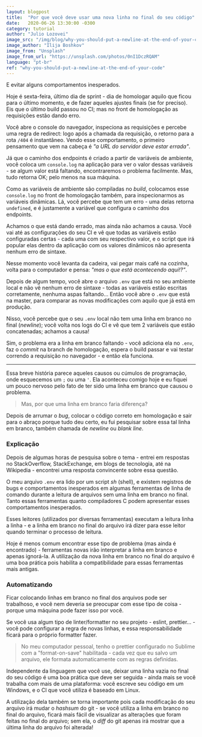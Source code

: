 ```yaml
---
layout: blogpost
title:  "Por que você deve usar uma nova linha no final do seu código"
date:   2020-06-26 13:30:00 -0300
category: tutorial
author: "Julio Lozovei"
image_src: "/img/blog/why-you-should-put-a-newline-at-the-end-of-your-code/cover.jpeg"
image_author: "Ilija Boshkov"
image_from: "Unsplash"
image_from_url: "https://unsplash.com/photos/0nI1DczRQAM"
language: "pt-br"
ref: "why-you-should-put-a-newline-at-the-end-of-your-code"
---
```

E evitar alguns comportamentos inesperados.
<!--more-->
Hoje é sexta-feira, último dia de sprint - dia de homologar aquilo que ficou para o último momento, e de fazer aqueles ajustes finais (se for preciso). Eis que o último build passou no CI; mas no front de homologação as requisições estão dando erro.

Você abre o console do navegador, inspeciona as requisições e percebe uma regra de redirect: logo após a chamada da requisição, o retorno para a rota `/404` é instantâneo. Vendo esse comportamento, o primeiro pensamento que vem na cabeça é _"a URL do servidor deve estar errada"_.

Já que o caminho dos endpoints é criado a partir de variáveis de ambiente, você coloca um `console.log` na aplicação para ver o valor dessas variáveis - se algum valor está faltando, encontraremos o problema facilmente. Mas, tudo retorna OK; pelo menos na sua máquina.

Como as variáveis de ambiente são compiladas no _build_, colocamos esse `console.log` no front de homologação também, para inspecionarmos as variáveis dinâmicas. Lá, você percebe que tem um erro - uma delas retorna `undefined`, e é justamente a variável que configura o caminho dos endpoints.

Achamos o que está dando errado, mas ainda não achamos a causa. Você vai até as configurações do seu CI e vê que todas as variáveis estão configuradas certas - cada uma com seu respectivo valor, e o script que irá popular elas dentro da aplicação com os valores dinâmicos não apresenta nenhum erro de sintaxe.

Nesse momento você levanta da cadeira, vai pegar mais café na cozinha, volta para o computador e pensa: _"mas o que está acontecendo aqui!?"_.

Depois de algum tempo, você abre o arquivo `.env` que está no seu ambiente local e não vê nenhum erro de sintaxe - todas as variáveis estão escritas corretamente, nenhuma aspas faltando... Então você abre o `.env` que está na master, para comparar as novas modificações com aquilo que já está em produção.

Nisso, você percebe que o seu `.env` local não tem uma linha em branco no final (_newline_); você volta nos logs do CI e vê que tem 2 variáveis que estão concatenadas; achamos a causa!

Sim, o problema era a linha em branco faltando - você adiciona ela no `.env`, faz o _commit_ na branch de homologação, espera o build passar e vai testar correndo a requisição no navegador - e então ela funciona.

---

Essa breve história parece aqueles causos ou cúmulos de programação, onde esquecemos um `;` ou uma `'`. Ela aconteceu comigo hoje e eu fiquei um pouco nervoso pelo fato de ter sido uma linha em branco que causou o problema.

> Mas, por que uma linha em branco faria diferença?

Depois de arrumar o _bug_, colocar o código correto em homologação e sair para o abraço porque tudo deu certo, eu fui pesquisar sobre essa tal linha em branco, também chamada de _newline_ ou _blank line_.


### Explicação
Depois de algumas horas de pesquisa sobre o tema - entrei em respostas no StackOverflow, StackExchange, em blogs de tecnologia, até na Wikipedia - encontrei uma resposta convincente sobre essa questão.

O meu arquivo `.env` era lido por um script _sh_ (shell), e existem registros de bugs e comportamentos inesperados em algumas ferramentas de linha de comando durante a leitura de arquivos sem uma linha em branco no final. Tanto essas ferramentas quanto compiladores C podem apresentar esses comportamentos inesperados.

Esses leitores (utilizados por diversas ferramentas) executam a leitura linha a linha - e a linha em branco no final do arquivo irá dizer para esse leitor quando terminar o processo de leitura.

Hoje é menos comum encontrar esse tipo de problema (mas ainda é encontrado) - ferramentas novas irão interpretar a linha em branco e apenas ignorá-la. A utilização da nova linha em branco no final do arquivo é uma boa prática pois habilita a compatibilidade para essas ferramentas mais antigas.


### Automatizando
Ficar colocando linhas em branco no final dos arquivos pode ser trabalhoso, e você nem deveria se preocupar com esse tipo de coisa - porque uma máquina pode fazer isso por você.

Se você usa algum tipo de linter/formatter no seu projeto - eslint, prettier... - você pode configurar a regra de novas linhas, e essa responsabilidade ficará para o próprio formatter fazer.

> No meu computador pessoal, tenho o prettier configurado no Sublime com a "format-on-save" habilitada - cada vez que eu salvo um arquivo, ele formata automaticamente com as regras definidas.

Independente da linguagem que você use, deixar uma linha vazia no final do seu código é uma boa prática que deve ser seguida - ainda mais se você trabalha com mais de uma plataforma: você escreve seu código em um Windows, e o CI que você utiliza é baseado em Linux.

A utilização dela também se torna importante pois cada modificação do seu arquivo irá mudar o _hashsum_ do git - se você utiliza a linha em branco no final do arquivo, ficará mais fácil de visualizar as alterações que foram feitas no final do arquivo; sem ela, o _diff_ do git apenas irá mostrar que a última linha do arquivo foi alterada!

